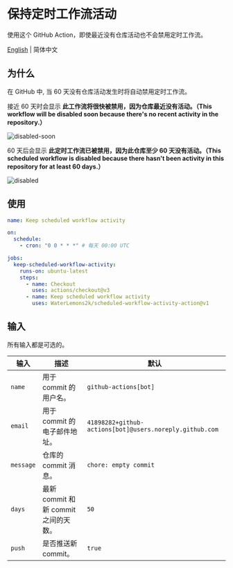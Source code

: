 # 保持定时工作流活动

使用这个 GitHub Action，即使最近没有仓库活动也不会禁用定时工作流。

[English](README.md) | 简体中文

## 为什么

在 GitHub 中, 当 60 天没有仓库活动发生时将自动禁用定时工作流。

接近 60 天时会显示 **此工作流将很快被禁用，因为仓库最近没有活动。（This workflow will be disabled soon because there's no recent activity in the repository.）**

![disabled-soon](https://user-images.githubusercontent.com/62788816/232479889-592e3660-1da4-4eff-aab9-35475d26fc05.png)

60 天后会显示 **此定时工作流已被禁用，因为此仓库至少 60 天没有活动。（This scheduled workflow is disabled because there hasn't been activity in this repository for at least 60 days.）**

![disabled](https://user-images.githubusercontent.com/62788816/233816661-697a636a-2f77-419e-955b-04ebffddf665.png)

## 使用

```yml
name: Keep scheduled workflow activity

on:
  schedule:
    - cron: "0 0 * * *" # 每天 00:00 UTC

jobs:
  keep-scheduled-workflow-activity:
    runs-on: ubuntu-latest
    steps:
      - name: Checkout
        uses: actions/checkout@v3
      - name: Keep scheduled workflow activity
        uses: WaterLemons2k/scheduled-workflow-activity-action@v1
```

## 输入

所有输入都是可选的。

| 输入      | 描述                                 | 默认                                                    |
| --------- | ----------------------------------- | ------------------------------------------------------- |
| `name`    | 用于 commit 的用户名。               | `github-actions[bot]`                                   |
| `email`   | 用于 commit 的电子邮件地址。         | `41898282+github-actions[bot]@users.noreply.github.com` |
| `message` | 仓库的 commit 消息。                 | `chore: empty commit`                                   |
| `days`    | 最新 commit 和新 commit 之间的天数。 | `50`                                                    |
| `push`    | 是否推送新 commit。                  | `true`                                                  |